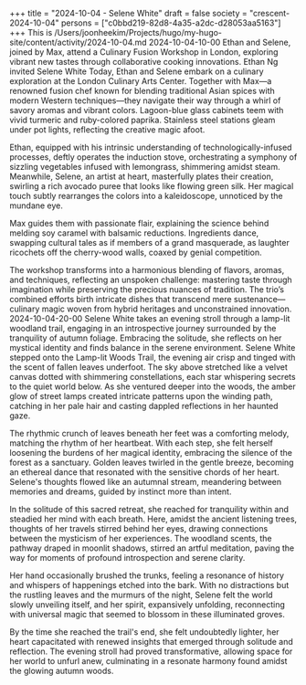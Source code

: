+++
title = "2024-10-04 - Selene White"
draft = false
society = "crescent-2024-10-04"
persons = ["c0bbd219-82d8-4a35-a2dc-d28053aa5163"]
+++
This is /Users/joonheekim/Projects/hugo/my-hugo-site/content/activity/2024-10-04.md
2024-10-04-10-00
Ethan and Selene, joined by Max, attend a Culinary Fusion Workshop in London, exploring vibrant new tastes through collaborative cooking innovations.
Ethan Ng invited Selene White
Today, Ethan and Selene embark on a culinary exploration at the London Culinary Arts Center. Together with Max—a renowned fusion chef known for blending traditional Asian spices with modern Western techniques—they navigate their way through a whirl of savory aromas and vibrant colors. Lagoon-blue glass cabinets teem with vivid turmeric and ruby-colored paprika. Stainless steel stations gleam under pot lights, reflecting the creative magic afoot. 

Ethan, equipped with his intrinsic understanding of technologically-infused processes, deftly operates the induction stove, orchestrating a symphony of sizzling vegetables infused with lemongrass, shimmering amidst steam. Meanwhile, Selene, an artist at heart, masterfully plates their creation, swirling a rich avocado puree that looks like flowing green silk. Her magical touch subtly rearranges the colors into a kaleidoscope, unnoticed by the mundane eye.

Max guides them with passionate flair, explaining the science behind melding soy caramel with balsamic reductions. Ingredients dance, swapping cultural tales as if members of a grand masquerade, as laughter ricochets off the cherry-wood walls, coaxed by genial competition.

The workshop transforms into a harmonious blending of flavors, aromas, and techniques, reflecting an unspoken challenge: mastering taste through imagination while preserving the precious nuances of tradition. The trio’s combined efforts birth intricate dishes that transcend mere sustenance—culinary magic woven from hybrid heritages and unconstrained innovation.
2024-10-04-20-00
Selene White takes an evening stroll through a lamp-lit woodland trail, engaging in an introspective journey surrounded by the tranquility of autumn foliage. Embracing the solitude, she reflects on her mystical identity and finds balance in the serene environment.
Selene White stepped onto the Lamp-lit Woods Trail, the evening air crisp and tinged with the scent of fallen leaves underfoot. The sky above stretched like a velvet canvas dotted with shimmering constellations, each star whispering secrets to the quiet world below. As she ventured deeper into the woods, the amber glow of street lamps created intricate patterns upon the winding path, catching in her pale hair and casting dappled reflections in her haunted gaze.

The rhythmic crunch of leaves beneath her feet was a comforting melody, matching the rhythm of her heartbeat. With each step, she felt herself loosening the burdens of her magical identity, embracing the silence of the forest as a sanctuary. Golden leaves twirled in the gentle breeze, becoming an ethereal dance that resonated with the sensitive chords of her heart. Selene's thoughts flowed like an autumnal stream, meandering between memories and dreams, guided by instinct more than intent.

In the solitude of this sacred retreat, she reached for tranquility within and steadied her mind with each breath. Here, amidst the ancient listening trees, thoughts of her travels stirred behind her eyes, drawing connections between the mysticism of her experiences. The woodland scents, the pathway draped in moonlit shadows, stirred an artful meditation, paving the way for moments of profound introspection and serene clarity.

Her hand occasionally brushed the trunks, feeling a resonance of history and whispers of happenings etched into the bark. With no distractions but the rustling leaves and the murmurs of the night, Selene felt the world slowly unveiling itself, and her spirit, expansively unfolding, reconnecting with universal magic that seemed to blossom in these illuminated groves.

By the time she reached the trail's end, she felt undoubtedly lighter, her heart capacitated with renewed insights that emerged through solitude and reflection. The evening stroll had proved transformative, allowing space for her world to unfurl anew, culminating in a resonate harmony found amidst the glowing autumn woods.
